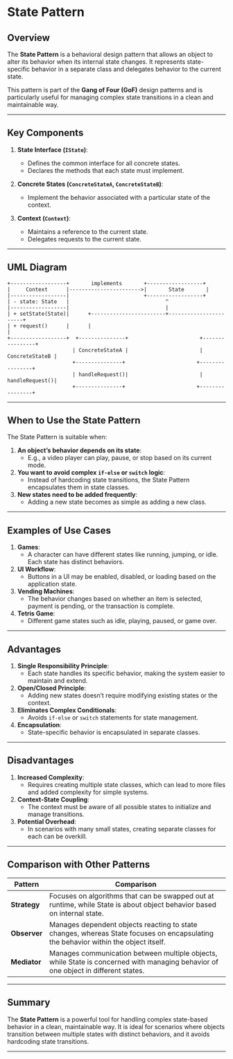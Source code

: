 # State Pattern

## Overview

The **State Pattern** is a behavioral design pattern that allows an object to alter its behavior when its internal state changes. 
It represents state-specific behavior in a separate class and delegates behavior to the current state.

This pattern is part of the **Gang of Four (GoF)** design patterns and is particularly useful for managing complex state 
transitions in a clean and maintainable way.

---

## Key Components

1. **State Interface (`IState`)**:
   - Defines the common interface for all concrete states.
   - Declares the methods that each state must implement.

2. **Concrete States (`ConcreteStateA`, `ConcreteStateB`)**:
   - Implement the behavior associated with a particular state of the context.

3. **Context (`Context`)**:
   - Maintains a reference to the current state.
   - Delegates requests to the current state.

---

## UML Diagram

```plaintext
+------------------+       implements       +------------------+
|     Context      |----------------------->|       State       |
|------------------|                        +------------------+
| - state: State   |                               ^      
|------------------|                               |      
| + setState(State)|      +------------------------+-----------------------+
| + request()      |      |                                                |
+------------------+  +---------------+                       +----------------+
                     | ConcreteStateA |                       | ConcreteStateB |
                     +---------------+                       +----------------+
                     | handleRequest()|                       | handleRequest()|
                     +---------------+                       +----------------+
```

---

## When to Use the State Pattern

The State Pattern is suitable when:
1. **An object’s behavior depends on its state**:
   - E.g., a video player can play, pause, or stop based on its current mode.
2. **You want to avoid complex `if-else` or `switch` logic**:
   - Instead of hardcoding state transitions, the State Pattern encapsulates them in state classes.
3. **New states need to be added frequently**:
   - Adding a new state becomes as simple as adding a new class.

---

## Examples of Use Cases

1. **Games**:
   - A character can have different states like running, jumping, or idle. Each state has distinct behaviors.
2. **UI Workflow**:
   - Buttons in a UI may be enabled, disabled, or loading based on the application state.
3. **Vending Machines**:
   - The behavior changes based on whether an item is selected, payment is pending, or the transaction is complete.
4. **Tetris Game**:
   - Different game states such as idle, playing, paused, or game over.

---


## Advantages

1. **Single Responsibility Principle**:
   - Each state handles its specific behavior, making the system easier to maintain and extend.
2. **Open/Closed Principle**:
   - Adding new states doesn’t require modifying existing states or the context.
3. **Eliminates Complex Conditionals**:
   - Avoids `if-else` or `switch` statements for state management.
4. **Encapsulation**:
   - State-specific behavior is encapsulated in separate classes.

---

## Disadvantages

1. **Increased Complexity**:
   - Requires creating multiple state classes, which can lead to more files and added complexity for simple systems.
2. **Context-State Coupling**:
   - The context must be aware of all possible states to initialize and manage transitions.
3. **Potential Overhead**:
   - In scenarios with many small states, creating separate classes for each can be overkill.

---


## Comparison with Other Patterns

| **Pattern**       | **Comparison**                                                                                                                                 |
|--------------------|-----------------------------------------------------------------------------------------------------------------------------------------------|
| **Strategy**       | Focuses on algorithms that can be swapped out at runtime, while State is about object behavior based on internal state.                       |
| **Observer**       | Manages dependent objects reacting to state changes, whereas State focuses on encapsulating the behavior within the object itself.            |
| **Mediator**       | Manages communication between multiple objects, while State is concerned with managing behavior of one object in different states.            |

---

## Summary

The **State Pattern** is a powerful tool for handling complex state-based behavior in a clean, maintainable way. It is ideal for scenarios where objects transition between multiple states with distinct behaviors, and it avoids hardcoding state transitions.

---

